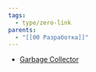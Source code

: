 ```yaml
---
tags:
  - type/zero-link
parents:
  - "[[00 Разработка]]"
---
```

- [Garbage Collector](gc/Garbage%20Collector.md)